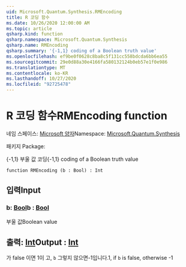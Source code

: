 ```yaml
---
uid: Microsoft.Quantum.Synthesis.RMEncoding
title: R 코딩 함수
ms.date: 10/26/2020 12:00:00 AM
ms.topic: article
qsharp.kind: function
qsharp.namespace: Microsoft.Quantum.Synthesis
qsharp.name: RMEncoding
qsharp.summary: '{-1,1} coding of a Boolean truth value'
ms.openlocfilehash: ef9be0f0628c8ba8c5f131cc558bdcda6bb6ea55
ms.sourcegitcommit: 29e0d88a30e4166fa580132124b0eb57e1f0e986
ms.translationtype: MT
ms.contentlocale: ko-KR
ms.lasthandoff: 10/27/2020
ms.locfileid: "92725478"
---
```

# <a name="rmencoding-function"></a><span data-ttu-id="b34aa-102">R 코딩 함수</span><span class="sxs-lookup"><span data-stu-id="b34aa-102">RMEncoding function</span></span>

<span data-ttu-id="b34aa-103">네임 스페이스: [Microsoft 양자](xref:Microsoft.Quantum.Synthesis)</span><span class="sxs-lookup"><span data-stu-id="b34aa-103">Namespace: [Microsoft.Quantum.Synthesis](xref:Microsoft.Quantum.Synthesis)</span></span>

<span data-ttu-id="b34aa-104">패키지 [](https://nuget.org/packages/)</span><span class="sxs-lookup"><span data-stu-id="b34aa-104">Package: [](https://nuget.org/packages/)</span></span>


<span data-ttu-id="b34aa-105">{-1,1} 부울 값 코딩</span><span class="sxs-lookup"><span data-stu-id="b34aa-105">{-1,1} coding of a Boolean truth value</span></span>

```qsharp
function RMEncoding (b : Bool) : Int
```


## <a name="input"></a><span data-ttu-id="b34aa-106">입력</span><span class="sxs-lookup"><span data-stu-id="b34aa-106">Input</span></span>

### <a name="b--bool"></a><span data-ttu-id="b34aa-107">b: [Bool](xref:microsoft.quantum.lang-ref.bool)</span><span class="sxs-lookup"><span data-stu-id="b34aa-107">b : [Bool](xref:microsoft.quantum.lang-ref.bool)</span></span>

<span data-ttu-id="b34aa-108">부울 값</span><span class="sxs-lookup"><span data-stu-id="b34aa-108">Boolean value</span></span>



## <a name="output--int"></a><span data-ttu-id="b34aa-109">출력: [Int](xref:microsoft.quantum.lang-ref.int)</span><span class="sxs-lookup"><span data-stu-id="b34aa-109">Output : [Int](xref:microsoft.quantum.lang-ref.int)</span></span>

<span data-ttu-id="b34aa-110">가 false 이면 1이 고, `b` 그렇지 않으면-1입니다.</span><span class="sxs-lookup"><span data-stu-id="b34aa-110">1, if `b` is false, otherwise -1</span></span>